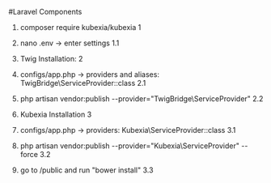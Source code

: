 #Laravel Components

1. composer require kubexia/kubexia 1
1. nano .env -> enter settings 1.1

2. Twig Installation: 2
1. configs/app.php  -> providers and aliases: TwigBridge\ServiceProvider::class 2.1
2. php artisan vendor:publish --provider="TwigBridge\ServiceProvider" 2.2
    
3. Kubexia Installation 3
1. configs/app.php  -> providers: Kubexia\ServiceProvider::class 3.1
2. php artisan vendor:publish --provider="Kubexia\ServiceProvider" --force 3.2
3. go to /public and run "bower install" 3.3